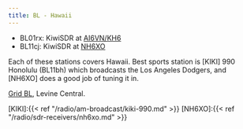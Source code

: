 ```yaml
---
title: BL - Hawaii
---
```


* BL01rx: KiwiSDR at [AI6VN/KH6](http://kiwisdr.robinett.us:8073/)
* BL11cj: KiwiSDR at [NH6XO](http://72.235.217.245:8073/)

Each of these stations covers Hawaii. Best sports station is
[KIKI] 990 Honolulu (BL11bh) which broadcasts the Los Angeles Dodgers,
and [NH6XO] does a good job of tuning it in.

[Grid BL](http://www.levinecentral.com/ham/grid_square.php?Grid=BL), Levine
Central.

[KIKI]:{{< ref "/radio/am-broadcast/kiki-990.md" >}}
[NH6XO]:{{< ref "/radio/sdr-receivers/nh6xo.md" >}}
